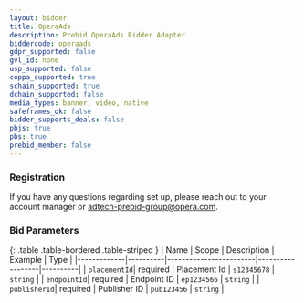 ```yaml
---
layout: bidder
title: OperaAds
description: Prebid OperaAds Bidder Adapter
biddercode: operaads
gdpr_supported: false
gvl_id: none
usp_supported: false
coppa_supported: true
schain_supported: true
dchain_supported: false
media_types: banner, video, native
safeframes_ok: false
bidder_supports_deals: false
pbjs: true
pbs: true
prebid_member: false
---
```


### Registration

If you have any questions regarding set up, please reach out to your account manager or adtech-prebid-group@opera.com.

### Bid Parameters

{: .table .table-bordered .table-striped }
| Name        | Scope    | Description            | Example          | Type     |
|-------------|----------|------------------------|------------------|----------|
| `placementId`| required | Placement Id          | `s12345678`      | `string` |
| `endpointId`| required | Endpoint ID            | `ep1234566`      | `string` |
| `publisherId`| required | Publisher ID          | `pub123456`      | `string` |